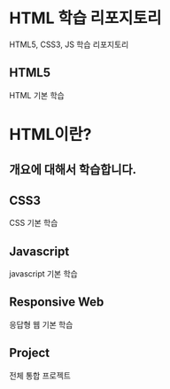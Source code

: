 # HTML 학습 리포지토리
HTML5, CSS3, JS 학습 리포지토리

## HTML5 
HTML 기본 학습

HTML이란?
==
개요에 대해서 학습합니다.
-----

## CSS3
CSS 기본 학습

## Javascript
javascript 기본 학습

## Responsive Web
응답형 웹 기본 학습

## Project
전체 통합 프로젝트
